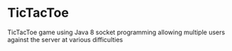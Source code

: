 # TicTacToe
TicTacToe game using Java 8 socket programming allowing multiple users against the server at various difficulties
